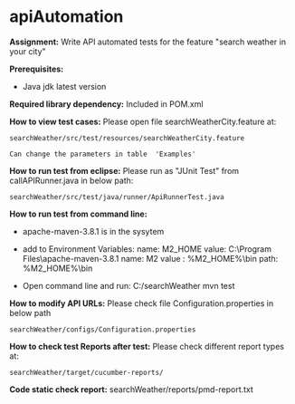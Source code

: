 # apiAutomation
**Assignment:** Write API automated tests for the feature "search weather in your city"

**Prerequisites:**
 - Java jdk latest version

**Required library dependency:**  Included in POM.xml

**How to view test cases:** Please open file searchWeatherCity.feature at:

    searchWeather/src/test/resources/searchWeatherCity.feature  
    
    Can change the parameters in table  'Examples'
            
**How to run test from eclipse:** Please run as "JUnit Test"  from callAPIRunner.java in below path:

    searchWeather/src/test/java/runner/ApiRunnerTest.java
 
**How to run test from command line:** 

   - apache-maven-3.8.1  is in the sysytem
   - add to Environment Variables: 
   name: M2_HOME     value: C:\Program Files\apache-maven-3.8.1
   name: M2          value : %M2_HOME%\bin
   path: %M2_HOME%\bin
   
  - Open command line and run:
   C:/searchWeather mvn test
 
**How to modify API URLs:** Please check file Configuration.properties in below path

    searchWeather/configs/Configuration.properties     
  
**How to check test Reports after test:** Please check different report types at:

    searchWeather/target/cucumber-reports/

**Code static check report:** searchWeather/reports/pmd-report.txt
